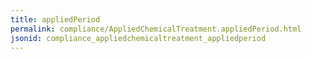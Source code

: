 ```yaml
---
title: appliedPeriod
permalink: compliance/AppliedChemicalTreatment.appliedPeriod.html
jsonid: compliance_appliedchemicaltreatment_appliedperiod
---
```

